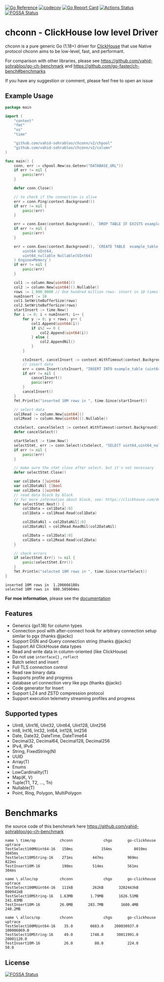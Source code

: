 [![Go Reference](https://pkg.go.dev/badge/github.com/vahid-sohrabloo/chconn/v2.svg)](https://pkg.go.dev/github.com/vahid-sohrabloo/chconn/v2)
[![codecov](https://codecov.io/gh/vahid-sohrabloo/chconn/branch/master/graph/badge.svg?token=K3JN6XWFVV)](https://codecov.io/gh/vahid-sohrabloo/chconn)
[![Go Report Card](https://goreportcard.com/badge/github.com/vahid-sohrabloo/chconn/v2)](https://goreportcard.com/report/github.com/vahid-sohrabloo/chconn/v2)
[![Actions Status](https://github.com/vahid-sohrabloo/chconn/workflows/CI/badge.svg)](https://github.com/vahid-sohrabloo/chconn/actions)
[![FOSSA Status](https://app.fossa.com/api/projects/git%2Bgithub.com%2Fvahid-sohrabloo%2Fchconn.svg?type=shield)](https://app.fossa.com/projects/git%2Bgithub.com%2Fvahid-sohrabloo%2Fchconn?ref=badge_shield)

# chconn - ClickHouse low level Driver

chconn is a pure generic Go (1.18+) driver for [ClickHouse](https://clickhouse.com/) that use Native protocol
chconn aims to be low-level, fast, and performant.

For comparison with other libraries, please see https://github.com/vahid-sohrabloo/go-ch-benchmark and https://github.com/go-faster/ch-bench#benchmarks

If you have any suggestion or comment, please feel free to open an issue

## Example Usage
```go
package main

import (
	"context"
	"fmt"
	"os"
	"time"

	"github.com/vahid-sohrabloo/chconn/v2/chpool"
	"github.com/vahid-sohrabloo/chconn/v2/column"
)

func main() {
	conn, err := chpool.New(os.Getenv("DATABASE_URL"))
	if err != nil {
		panic(err)
	}

	defer conn.Close()

	// to check if the connection is alive
	err = conn.Ping(context.Background())
	if err != nil {
		panic(err)
	}

	err = conn.Exec(context.Background(), `DROP TABLE IF EXISTS example_table`)
	if err != nil {
		panic(err)
	}

	err = conn.Exec(context.Background(), `CREATE TABLE  example_table (
		uint64 UInt64,
		uint64_nullable Nullable(UInt64)
	) Engine=Memory`)
	if err != nil {
		panic(err)
	}

	col1 := column.New[uint64]()
	col2 := column.New[uint64]().Nullable()
	rows := 1_000_0000 // One hundred million rows- insert in 10 times
	numInsert := 10
	col1.SetWriteBufferSize(rows)
	col2.SetWriteBufferSize(rows)
	startInsert := time.Now()
	for i := 0; i < numInsert; i++ {
		for y := 0; y < rows; y++ {
			col1.Append(uint64(i))
			if i%2 == 0 {
				col2.Append(uint64(i))
			} else {
				col2.AppendNil()
			}
		}

		ctxInsert, cancelInsert := context.WithTimeout(context.Background(), time.Second*30)
		// insert data
		err = conn.Insert(ctxInsert, "INSERT INTO example_table (uint64,uint64_nullable) VALUES", col1, col2)
		if err != nil {
			cancelInsert()
			panic(err)
		}
		cancelInsert()
	}
	fmt.Println("inserted 10M rows in ", time.Since(startInsert))

	// select data
	col1Read := column.New[uint64]()
	col2Read := column.New[uint64]().Nullable()

	ctxSelect, cancelSelect := context.WithTimeout(context.Background(), time.Second*30)
	defer cancelSelect()

	startSelect := time.Now()
	selectStmt, err := conn.Select(ctxSelect, "SELECT uint64,uint64_nullable FROM  example_table", col1Read, col2Read)
	if err != nil {
		panic(err)
	}

	// make sure the stmt close after select. but it's not necessary
	defer selectStmt.Close()

	var col1Data []uint64
	var col2DataNil []bool
	var col2Data []uint64
	// read data block by block
	// for more information about block, see: https://clickhouse.com/docs/en/development/architecture/#block
	for selectStmt.Next() {
		col1Data = col1Data[:0]
		col1Data = col1Read.Read(col1Data)

		col2DataNil = col2DataNil[:0]
		col2DataNil = col2Read.ReadNil(col2DataNil)

		col2Data = col2Data[:0]
		col2Data = col2Read.Read(col2Data)
	}

	// check errors
	if selectStmt.Err() != nil {
		panic(selectStmt.Err())
	}
	fmt.Println("selected 10M rows in ", time.Since(startSelect))
}
```
```
inserted 10M rows in  1.206666188s
selected 10M rows in  880.505004ms
```


**For moe information**, please see the [documentation](https://github.com/vahid-sohrabloo/chconn/wiki)
## Features
*   Generics (go1.18) for column types
*   Connection pool with after-connect hook for arbitrary connection setup similar to pgx (thanks @jackc)
*   Support DSN and Query connection string  (thanks @jackc)
*   Support All ClickHouse data types
*   Read and write data in column-oriented (like ClickHouse)
*   Do not use `interface{}` , `reflect`
*   Batch select and insert
*   Full TLS connection control
*   Read raw binary data
*   Supports profile and progress 
*   database url connection very like pgx (thanks @jackc)
*   Code generator for Insert
*   Support LZ4 and ZSTD compression protocol
*   Support execution telemetry streaming profiles and progress

## Supported types
*   UInt8, UInt16, UInt32, UInt64, UInt128, UInt256
*   Int8, Int16, Int32, Int64, Int128, Int256
*   Date, Date32, DateTime, DateTime64
*   Decimal32, Decimal64, Decimal128, Decimal256
*   IPv4, IPv6
*   String, FixedString(N)
*   UUID
*   Array(T)
*   Enums
*   LowCardinality(T)
*   Map(K, V)
*   Tuple(T1, T2, ..., Tn)
*   Nullable(T)
*   Point, Ring, Polygon, MultiPolygon



# Benchmarks
the source code of this benchmark here
https://github.com/vahid-sohrabloo/go-ch-benchmark

```
name \ time/op           chconn              chgo       go-clickhouse         uptrace
TestSelect100MUint64-16   150ms             154ms 	       8019ms 	       3045ms 	
TestSelect10MString-16    271ms 	    447ms 	        969ms 	        822ms 	
TestInsert10M-16          198ms 	    514ms 	        561ms 	        304ms 	

name \ alloc/op          chconn              chgo       go-clickhouse         uptrace
TestSelect100MUint64-16   111kB 	    262kB 	    3202443kB 	     800941kB 	
TestSelect10MString-16   1.63MB 	   1.79MB 	    1626.51MB 	     241.03MB 	
TestInsert10M-16         26.0MB 	  283.7MB 	     1680.4MB 	      240.2MB 	

name \ allocs/op         chconn              chgo       go-clickhouse         uptrace
TestSelect100MUint64-16    35.0 	   6683.0 	  200030937.0 	  100006069.0 	
TestSelect10MString-16     49.0 	   1748.0 	   30011991.0 	   20001120.0 	
TestInsert10M-16           26.0 	     80.0 	        224.0 	         50.0 	
```

## License
[![FOSSA Status](https://app.fossa.com/api/projects/git%2Bgithub.com%2Fvahid-sohrabloo%2Fchconn.svg?type=large)](https://app.fossa.com/projects/git%2Bgithub.com%2Fvahid-sohrabloo%2Fchconn?ref=badge_large)
